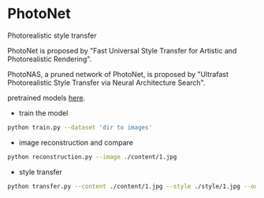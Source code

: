 # PhotoNet
Photorealistic style transfer

PhotoNet is proposed by "Fast Universal Style Transfer for Artistic and Photorealistic Rendering".

PhotoNAS, a pruned network of PhotoNet, is proposed by "Ultrafast Photorealistic Style Transfer via Neural Architecture Search".

pretrained models [here](https://drive.google.com/drive/folders/1HcwaTBBcooB36uWyEkqrTH7gZ3DyV1VP?usp=sharing).

* train the model
```bash
python train.py --dataset 'dir to images'
```

* image reconstruction and compare
```bash
python reconstruction.py --image ./content/1.jpg
```

* style transfer
```bash
python transfer.py --content ./content/1.jpg --style ./style/1.jpg --output ./out/1.jpg
```
